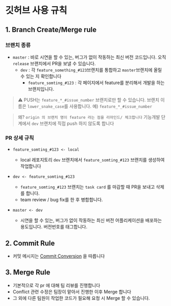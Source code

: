 # 깃허브 사용 규칙

## 1. Branch Create/Merge rule

### 브랜치 종류

- `master` : 바로 시연을 할 수 있는, 버그가 없이 작동하는 최신 버전 코드입니다. 오직 `release` 브랜치에서 PR을 보낼 수 있습니다.
  - `dev` : 각 `feature_something_#123`브랜치를 통합하고 `master`브랜치에 올릴 수 있는 지 확인합니다
    - `feature_somting_#123` : 각 페이지에서 feature를 분리해서 개발을 하는 브랜치입니다.

> :warning: PUSH는 `feature_*_#issue_number` 브랜치로만 할 수 있습니다.
> 브랜치 이름은 `lower_snake_case`를 사용합니다. 
> 예) `feature_*_#issue_number`

> 왜? `origin 의 브랜치 명이 feature 라는 점을 리마인드/ 체크합니다`
> 기능개발 단계에서 `dev` 브랜치에 직접 push 하지 않도록 합니다

### PR 상세 규칙

- `feature_somting_#123 <- local`
  - local 레포지토리 `dev` 브랜치에서 `feature_somting_#123` 브랜치를 생성하여 작업합니다

- `dev <- feature_somting_#123`
  - `feature_somting_#123` 브랜치는 `task card` 를 마감할 때 PR을 보내고 삭제를 합니다.
  - team review / bug fix를 한 후 병합합니다.

- `master <- dev`
  - 시연을 할 수 있는, 버그가 없이 작동하는  최신 버전 어플리케이션을 배포하는 용도입니다. 버전번호를 태그합니다.

## 2. Commit Rule

- 커밋 메시지는 [Commit Conversion](https://github.com/codestates/exitGiftShop-client/wiki/Commit-Convention) 을 따릅니다

## 3. Merge Rule

- 기본적으로 각 pr 에 대해 팀 리뷰를 진행합니다
- Conflict 관련 수정은 팀장이 맡아서 진행한 이후 Merge 합니다
- 그 외에 다른 팀원이 작업한 코드가 필요해 요청 시 Merge 할 수 있습니다.

